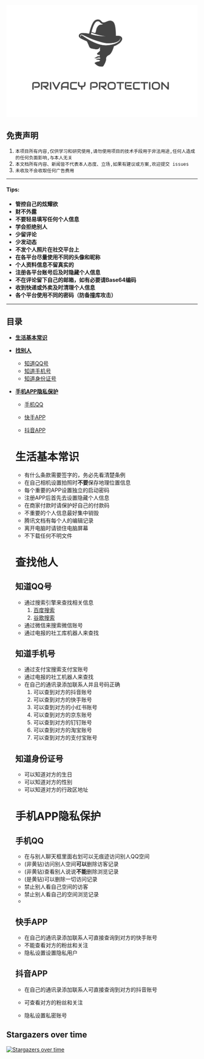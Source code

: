 ![Privacy](https://github.com/Sec-Nadine/PrivacyProtection/blob/main/img/Privacy.png)

## 免责声明

1. `本项目所有内容,仅供学习和研究使用,请勿使用项目的技术手段用于非法用途,任何人造成的任何负面影响,与本人无关`
2. `本文档所有内容、新闻皆不代表本人态度、立场,如果有建议或方案,欢迎提交 issues`
3. `未收及不会收取任何广告费用`

---

#### Tips:

- **管控自己的炫耀欲**
- **财不外露**
- **不要轻易填写任何个人信息**
- **学会拒绝别人**
- **少留评论**
- **少发动态**
- **不发个人照片在社交平台上**
- **在各平台尽量使用不同的头像和昵称**
- **个人资料信息不留真实的**
- **注册各平台账号后及时隐藏个人信息**
- **不在评论留下自己的邮箱，如有必要请Base64编码**
- **收到快递或外卖及时清理个人信息**
- **各个平台使用不同的密码（防备撞库攻击）**

---

## 目录

- **[生活基本常识](#生活基本常识)**

- **[找别人](#找别人)**
  - [知道QQ号](#知道QQ号)
  - [知道手机号](#知道手机号)
  - [知道身份证号](#知道身份证号)

* **[手机APP隐私保护](#手机APP隐私保护)**

  * [手机QQ](#手机QQ)

  * [快手APP](#快手APP)
  * [抖音APP](#抖音APP)

  # 生活基本常识

  - 有什么条款需要签字的，务必先看清楚条例
  - 在自己相机设置拍照时**不要**保存地理位置信息
  - 每个重要的APP设置独立的启动密码
  - 注册APP后首先去设置隐藏个人信息
  - 在商家付款时请保护好自己的付款码
  - 不重要的个人信息最好集中销毁
  - 腾讯文档有每个人的编辑记录
  - 离开电脑时请锁住电脑屏幕
  - 不下载任何不明文件

  

  # 查找他人

  ## 知道QQ号

  * 通过搜索引擎来查找相关信息
    1. [百度搜索](https://www.baidu.com/)
    2. [谷歌搜索](https://www.google.com/)

  - 通过微信来搜索微信账号
  - 通过电报的社工库机器人来查找

  ## 知道手机号

  - 通过支付宝搜索支付宝账号
  - 通过电报的社工机器人来查找
  - 在自己的通讯录添加联系人并且号码正确
    1. 可以查到对方的抖音账号
    2. 可以查到对方的快手账号
    3. 可以查到对方的小红书账号
    4. 可以查到对方的京东账号
    5. 可以查到对方的钉钉账号
    6. 可以查到对方的淘宝账号
    7. 可以查到对方的支付宝账号

  ## 知道身份证号

  - 可以知道对方的生日
  - 可以知道对方的性别
  - 可以知道对方的行政区地址

  

  # 手机APP隐私保护

  ## 手机QQ

  - 在与别人聊天框里面右划可以无痕迹访问别人QQ空间
  - (非黄钻)访问别人空间**可以**删除访客记录
  - (非黄钻)查看别人说说**不能**删除浏览记录
  - (是黄钻)可以删除一切访问记录
  - 禁止别人看自己空间的访客
  - 禁止别人看自己的空间浏览记录
  - 

  ## 快手APP

  - 在自己的通讯录添加联系人可直接查询到对方的快手账号
  - 不能查看对方的粉丝和关注
  - 隐私设置设置隐私用户

  ## 抖音APP

  - 在自己的通讯录添加联系人可直接查询到对方的抖音账号

  - 可查看对方的粉丝和关注

  - 隐私设置私密账号

    

  
## Stargazers over time

[![Stargazers over time](https://starchart.cc/Sec-Nadine/PrivacyProtection.svg)](https://starchart.cc/Sec-Nadine/PrivacyProtection)


  

  







































































